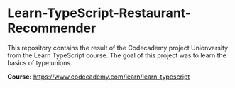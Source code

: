 # Learn-TypeScript-Restaurant-Recommender

<p>This repository contains the result of the Codecademy project Unionversity from the Learn TypeScript course. The goal of this project was to learn the basics of type unions.</p>

<b>Course:</b> <a href="https://www.codecademy.com/learn/learn-typescript" target="_blank">https://www.codecademy.com/learn/learn-typescript</a>

